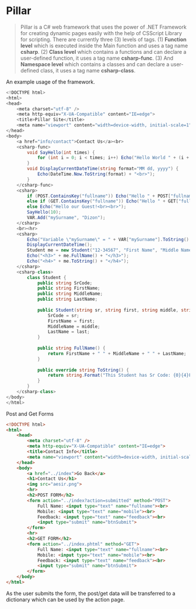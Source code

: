 # Pillar

> Pillar is a C# web framework that uses the power of .NET Framework for creating dynamic pages easily with the help of CSScript Library for scripting.
> There are currently three (3) levels of tags. (1) **Function level** which is executed inside the Main function and uses a tag name **csharp**. (2) **Class level** which contains a functions and can declare a user-defined function, it uses a tag name **csharp-func**. (3) And **Namespace level** which contains a classes and can declare a user-defined class, it uses a tag name **csharp-class**.

An example usage of the framework.
```csharp
<!DOCTYPE html>
<html>
<head>
    <meta charset="utf-8" />
    <meta http-equiv="X-UA-Compatible" content="IE=edge">
    <title>Pillar Site</title>
    <meta name="viewport" content="width=device-width, initial-scale=1">
</head>
<body>
    <a href="info/contact">Contact Us</a><br>
	<csharp-func>
		void SayHello(int times) {
			for (int i = 0; i < times; i++) Echo("Hello World " + (i + 1).ToString() + "<br>");
		}
		void DisplayCurrentDateTime(string format="MM dd, yyyy") {
			Echo(DateTime.Now.ToString(format) + "<br>");
		}
	</csharp-func>
    <csharp>
		if (POST.ContainsKey("fullname")) Echo("Hello " + POST["fullname"] + "!<br><br>");
		else if (GET.ContainsKey("fullname")) Echo("Hello " + GET["fullname"] + "!<br><br>");
		else Echo("Hello our Guest!<br><br>");
        SayHello(10);
		VAR.Add("mySurname", "Dizon");
    </csharp>
	<br><hr>
	<csharp>
		Echo("Variable \"mySurname\" = " + VAR["mySurname"].ToString() + "<br><br>");
		DisplayCurrentDateTime();
		Student me = new Student("12-34567", "First Name", "Middle Name", "Last Name");
		Echo("<h3>" + me.FullName() + "</h3>");
		Echo("<h4>" + me.ToString() + "</h4>");
	</csharp>
	<csharp-class>
		class Student {
			public string SrCode;
			public string FirstName;
			public string MiddleName;
			public string LastName;
			
			public Student(string sr, string first, string middle, string last) {
				SrCode = sr;
				FirstName = first;
				MiddleName = middle;
				LastName = last;
			}
			
			public string FullName() {
				return FirstName + " " + MiddleName + " " + LastName;
			}
			
			public override string ToString() {
				return string.Format("This Student has Sr Code: {0}{4}First Name: {1}{4}Middle Name: {2}{4}Last Name: {3}", SrCode, FirstName, MiddleName, LastName, "<br>");
			}
		}
	</csharp-class>
</body>
</html>
```

Post and Get Forms
```html
<!DOCTYPE html>
<html>
	<head>
		<meta charset="utf-8" />
		<meta http-equiv="X-UA-Compatible" content="IE=edge">
		<title>Contact Info</title>
		<meta name="viewport" content="width=device-width, initial-scale=1">
	</head>
	<body>
		<a href="../index">Go Back</a>
		<h1>Contact Us</h1>
		<img src="aesir.png">
		<hr>
		<h2>POST FORM</h2>
		<form action="../index?action=submitted" method="POST">
			Full Name: <input type="text" name="fullname"><br>
			Mobile: <input type="text" name="mobile"><br>
			Feedback: <input type="text" name="feedback"><br>
			<input type="submit" name="btnSubmit">
		</form>
		<hr>
		<h2>GET FORM</h2>
		<form action="../index.phtml" method="GET">
			Full Name: <input type="text" name="fullname"><br>
			Mobile: <input type="text" name="mobile"><br>
			Feedback: <input type="text" name="feedback"><br>
			<input type="submit" name="btnSubmit">
		</form>
	</body>
</html>
```
As the user submits the form, the post/get data will be transferred to a dictionary which can be used by the action page.
